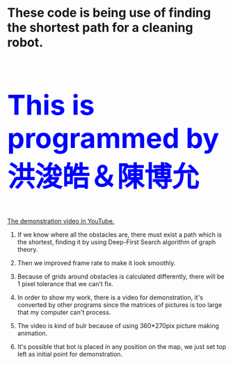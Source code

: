 # These code is being use of finding the shortest path for a cleaning robot.
<a style = "font-size:300%;">
<h2 style="color:blue;">This is programmed by 洪浚皓＆陳博允</h2>

<a href = "https://youtu.be/viupf620hIk">The demonstration video in YouTube.</a>


1. If we know where all the obstacles are, there must exist a path which is the shortest,
    finding it by using Deep-First Search algorithm of graph theory.
    
2. Then we improved frame rate to make it look smoothly.

3. Because of grids around obstacles is calculated differently, there will be 1 pixel tolerance that we can't fix.

4. In order to show my work, there is a video for demonstration, it's converted by other programs since the matrices of pictures is too large that my computer can't process.

5. The video is kind of bulr because of using 360*270pix picture making animation.

6. It's possible that bot is placed in any position on the map, we just set top left as initial point for demonstration.
